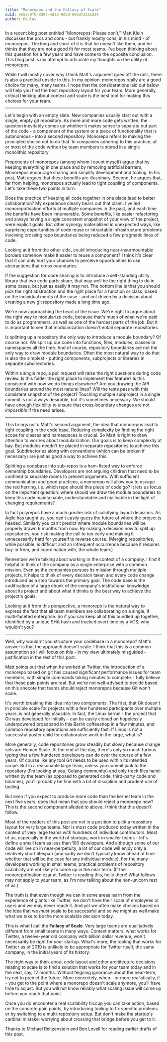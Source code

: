 ```yaml
---
title: "Monorepos and the Fallacy of Scale"
uuid: 9e53c9f8-8d97-4d36-9dbd-09ad725a1d29
author: Paulus
---
```


In a recent blog post entitled "Monorepos: Please don’t," Matt Klein discusses the pros and cons - but frankly mostly cons, in his mind - of monorepos. The long and short of it is that he doesn't like them, and he thinks that they are not a good fit for most teams. I've been thinking about this question for a few years and have come to the opposite conclusion. This blog post is my attempt to articulate my thoughts on the utility of monorepos.

While I will mostly cover why I think Matt's argument goes off the rails, there is also a practical upside to this. In my opinion, monorepos really are a good choice for many, many teams. I hope that the considerations laid out below will help you find the best repository layout for your team. More generally, critical thinking about context and scale is the best tool for making this choices for your team.

---

Let's begin with an empty slate. New companies usually start out with a single, empty git repository. As more and more code gets written, the question inevitably comes up whether it makes sense to separate out part of the code - a component of the system or a piece of functionality that is autonomous - into a second repository. Monorepo refers to making the principled choice not to do that. In companies adhering to this practice, all or most of the code written by team members is stored in a single monolithic repository.

Proponents of monorepos (among whom I count myself) argue that by keeping everything in one place and by removing artificial barriers, Monorepos encourage sharing and simplify development and tooling. In his post, Matt argues that these benefits are illusionary. Second, he argues that, far from helping, monorepos actually lead to tight coupling of components. Let's take these two points in turn.

Does the practice of keeping all code together in one place lead to better collaboration? My experience clearly bears out that claim. I've led monorepofication efforts at multiple companies in the past, and each time the benefits have been innumerable. Some benefits, like easier refactoring and always having a single consistent snapshot of your view of the project, were explicit goals. But other synergy materialized in unexpected ways, like surprising opportunities of code reuse or intractable infrastructure problems involving crossing repo boundaries being reduced a few pragmatic lines of code.

Looking at it from the other side, could introducing near-insurmountable borders somehow make it easier to reuse a component? I think it's clear that it can only hurt your chances to perceive opportunities to use abstractions that cross boundaries.

If the suggestion for code sharing is to introduce a self-standing utility library that two code parts share, that may well be the right thing to do in some cases, but just as easily it may not. The bottom line is that you should pick the right abstraction and the right place for a function or class, based on the individual merits of the case - and not driven by a decision about creating a new git repository made a long time ago.

We're now approaching the heart of the issue. We're right to argue about the right way to modularize code, because that's much of what we're paid to do as programmers, as well as one of the hardest parts of the job. But it is important to see that modularization doesn't entail separate repositories.

Is splitting up a repository the only way to introduce a module boundary? Of course not. We split up our code into functions, files, modules, classes or namespaces all the time. And of course, repository boundaries are not the only way to draw module boundaries. Often the most natural way to do that is also the simplest - putting components, subprojects or libraries in separate subdirectories.

Within a single repo, a pull request will raise the right questions during code review. Is this folder the right place to implement this feature? Is this consistent with how we do things elsewhere? Are you drawing the API boundaries around the most natural lines? Will the tests pass with this consistent snapshot of the project? Touching multiple subproject in a single commit is not always desirable, but it's sometimes necessary. We should have enough flexibility to ensure that cross-boundary changes are not _impossible_ if the need arises.

---

This brings us to Matt's second argument, the idea that monorepos lead to tight coupling in the code base. Reducing complexity by finding the right scope for classes and namespaces is crucial. So Matt is right to draw attention to worries about modularization. Our goals is to keep complexity at bay. But modules needn't be placed in separate repositories to achieve this goal. Subdirectories along with conventions (which can be broken if necessary) are just as good a way to achieve this.

Splitting a codebase into sub-repos is a ham-fisted way to enforce ownership boundaries. Developers are not arguing children that need to be confined to separate rooms to prevent arguments. With sufficient communication and good practices, a monorepo will allow you to escape the red herring, i.e. which repo should this piece of code go? It lets us focus on the important question: where should we draw the module boundaries to keep this code maintainable, understandable and malleable in the light of changing requirements?

In fact polyrepos have a much greater risk of calcifying layout decisions. As Agile has taught us, you can't easily guess the future of where the project is headed. Similarly you can't predict where module boundaries will be properly drawn 6 months from now. By making a decision now to split up repositories, you risk making the call to too early and making it unnecessarily hard for yourself to reverse course. (Merging repositories, while possible, is difficult and an infrequent occurrence because it requires buy-in from, and coordination with, the whole team.)

Remember we're talking about working in the context of a company. I find it helpful to think of the company as a single enterprise with a common mission. Even as the companies pursues its mission through multiple projects, it helps to think of every decision taken and every code change introduced as a step towards the primary goal. The code base is the codification of a large chunk of the company's institutional knowledge about its project and about what it thinks is the best way to achieve the project's goals.

Looking at it from this perspective, a monorepo is the natural way to express the fact that all team members are collaborating on a single, if multi-faceted enterprise. So if you can keep all of this bundled up together, identified by a unique SHA hash and tracked overt time by a VCS, why wouldn't you?

---

Well, why wouldn't you structure your codebase in a monorepo? Matt's answer is that the approach doesn't scale. I think that this is a common assumption so I will focus on this - in my view ultimately misguided - justification in the rest of this post.

Matt points out that when he worked at Twitter, the introduction of a monorepo based on git has caused significant performance issues for team members, with simple commands taking minutes to complete. I fully believe that these pain points are real. But we're not well-advised to decide based on this anecote that teams should reject monorepos because Git won't scale.

It's worth breaking this idea into two components. The first, that Git doesn't in principle scale for projects with a few hundered participants over multiple years, is not generally plausible. In fact, the Linux kernel - the project that Git was developed for initially - can be easily cloned on hopelessly underpowered broadband in this Berlin coffeeshop in a few minutes, and common repository operations are sufficiently fast. If Linux is not a successful poster child for collaborative work in the large, what is?

More generally, code repositories grow steadily but slowly because change sets are Human Scale. At the end of the day, there's only so much furious typing that a few hundered developers can do over the course of a few years. Of course like any tool Git needs to be used within its intended scope. But in a reasonable large team, unless you commit junk to the repository (I'm looking at you, Golang community) and only track files hand-written by the team (as opposed to generated code, third-party code and binaries), you'll probably be fine with a bit of discipline and prudent use of tooling.

But even if you expect to produce more code than the kernel team in the next five years, does that mean that you should reject a monorepo now? This is the second component alluded to above. I think that this doesn't follow.

Most of the readers of this post are not in a position to pick a repository layout for very large teams. Nor is most code produced today written in the context of very large teams with hundreds of individual contributors. Most of us, especially in the world of startups, work in smaller teams - let's define a small team as less than 100 developers. And although some of our code will live on in near-perpetuity, a lot of our code will enjoy only a relatively short lifespan (and sadly we don't typically know ahead of time whether that will be the case for any individual module). For the many developers working in small teams, practical problems of repository scalability are not likely to come up in the near term. (If the monorepofication czar at Twitter is reading this, hello there! What follows may not apply to your team, as I'm now talking about the non-unicorn rest of us.)

The truth is that even though we can in some areas learn from the experience of giants like Twitter, we don't have their scale of employees or users and we may never reach it. And yet we often make choices based on the idea that we _must_ scale to be successful and so we might as well make what we take to be the more scalable decision today.

This is what I call the **Fallacy of Scale**. Very large teams are qualitatively different from small teams in many ways. Context matters: what works for Twitter, a twelve-year old company with billion dollar revenue, won't necessarily be right for your startup. What's more, the tooling that works for Twitter as of 2019 is unlikely to be appropriate for Twitter itself, the same company, in the initial years of its history.

The right way to think about code layout and other architecture decisions relating to scale is to find a solution that works for your team today and in the next, say, 12 months. Without feigning ignorance about the near-term, try not to predict the future. More concretely, when - or more realistically, if - you get to the point where a monorepo doesn't scale anymore, you'll have time to adjust. But you will not know reliably what scaling issue will come up before you reach that point.

Once you do encounter a real scalability hiccup you can take action, based on the concrete pain points, by introducing tooling to fix specific problems or by switching to a multi-repository setup. But don't make the startup's cardinal mistake: worrying about crossing that bridge before you get to it.

Thanks to Michael Reitzenstein and Ben Lovell for reading earlier drafts of this post.

